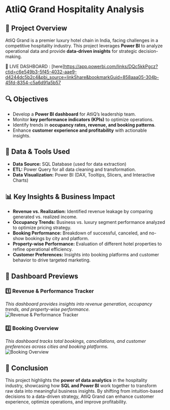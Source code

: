 

# AtliQ Grand Hospitality Analysis

## 📌 Project Overview

AtliQ Grand is a premier luxury hotel chain in India, facing challenges in a competitive hospitality industry. This project leverages **Power BI** to analyze operational data and provide **data-driven insights** for strategic decision-making.

🔗 LIVE DASHBOARD : [here]https://app.powerbi.com/links/DQc5kkPgcz?ctid=c6e549b3-5f45-4032-aae9-d4244dc5b2c4&pbi_source=linkShare&bookmarkGuid=858aaa05-304b-45fd-8354-c5a6d91a5b57


## 🔍 Objectives

- Develop a **Power BI dashboard** for AtliQ’s leadership team.
- Monitor **key performance indicators (KPIs)** to optimize operations.
- Identify trends in **occupancy rates, revenue, and booking patterns**.
- Enhance **customer experience and profitability** with actionable insights.

## 📂 Data & Tools Used

- **Data Source:** SQL Database (used for data extraction)
- **ETL:** Power Query for all data cleaning and transformation.
- **Data Visualization:** Power BI (DAX, Tooltips, Slicers, and Interactive Charts)

## 📊 Key Insights & Business Impact

- **Revenue vs. Realization:** Identified revenue leakage by comparing generated vs. realized income.
- **Occupancy Trends:** Business vs. luxury segment performance analyzed to optimize pricing strategy.
- **Booking Performance:** Breakdown of successful, canceled, and no-show bookings by city and platform.
- **Property-wise Performance:** Evaluation of different hotel properties to refine operational efficiency.
- **Customer Preferences:** Insights into booking platforms and customer behavior to drive targeted marketing.


## 📸 Dashboard Previews

### **1️⃣ Revenue & Performance Tracker**  
_This dashboard provides insights into revenue generation, occupancy trends, and property-wise performance._  
![Revenue & Performance Tracker](https://github.com/user-attachments/assets/2d5c8000-dc10-4153-bba6-6537c7fd0b3b)


### **2️⃣ Booking Overview**  
_This dashboard tracks total bookings, cancellations, and customer preferences across cities and booking platforms._  
![Booking Overview](https://github.com/user-attachments/assets/bddefdcf-8ecf-4300-9968-6bb268066d7c)


## 🚀 Conclusion

This project highlights the **power of data analytics** in the hospitality industry, showcasing how **SQL and Power BI** work together to transform raw data into meaningful business insights. By shifting from intuition-based decisions to a data-driven strategy, AtliQ Grand can enhance customer experience, optimize operations, and improve profitability.

